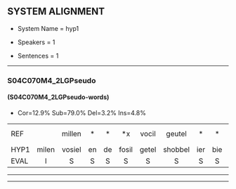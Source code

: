 
## SYSTEM ALIGNMENT

- System Name = hyp1

- Speakers = 1

- Sentences = 1

---

### S04C070M4_2LGPseudo

#### (S04C070M4_2LGPseudo-words)

- Cor=12.9%	Sub=79.0%	Del=3.2%	Ins=4.8%

|  |  |  |  |  |  |  |  |  |  |  |  |  |  |  |  |  |  |  |  |  |  |  |  |  |  |  |  |  |  |  |  |  |  |  |  |  |  |  |  |  |  |  |  |  |  |  |  |  |  |  |  |  |  |  |  |  |  |  |  |  |  |  |
|:--- |:---:|:---:|:---:|:---:|:---:|:---:|:---:|:---:|:---:|:---:|:---:|:---:|:---:|:---:|:---:|:---:|:---:|:---:|:---:|:---:|:---:|:---:|:---:|:---:|:---:|:---:|:---:|:---:|:---:|:---:|:---:|:---:|:---:|:---:|:---:|:---:|:---:|:---:|:---:|:---:|:---:|:---:|:---:|:---:|:---:|:---:|:---:|:---:|:---:|:---:|:---:|:---:|:---:|:---:|:---:|:---:|:---:|:---:|:---:|:---:|:---:|:---:|
| REF |  | millen | * | * | *x | vocil | geutel | * | * | walaan | erke | * | haweel | saarweng | gevicht |  |  | eemde | * | *x | bepoud | * | veten | * | gefouw | vurpaand | * | nizung | * | * | * | kneurem | * | vawaai | *(strelen) | *x | strellen | zwieten | foetbans | * | oonste | muider | * | schielstaug | * | vloender | milste | veurder | kloeien | * | * | * | * | * | *t | schodig | ijpo | * | menuur | spreikje | hiffreeuw | wooien |
| HYP1 | milen | vosiel | en | de | fosil | getel | shobbel | ier | bie | wan | erken | ha | haweel | sarwing | gevicht | in | de | nbebouwde | en | hi | bepaald | oorstalk | veten |  | ge | ge | fal | verpantd | m | misoum | fion | kneuren | va | wi | strelen | en | strellen | zwieten | voetbans | oa | onste | meder | grijneken | schiestaug | priltzoot | vloender | minste | veurder | kloeien |  | uh | unen | oorsoorbonk | oorpronk | uh | schodisch | eppo | m | meneur | sprekje | gifreeuw | woeien |
| EVAL | I | S | S | S | S | S | S | S | S | S | S | S |  | S |  | I | I | S | S | S | S | S |  | D | S | S | S | S | S | S | S | S | S | S | S | S |  |  | S | S | S | S | S | S | S |  | S |  |  | D | S | S | S | S | S | S | S | S | S | S | S | S |
---

---
